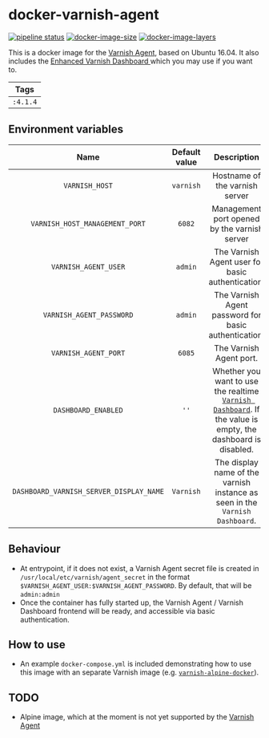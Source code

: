 # docker-varnish-agent

[![pipeline status](https://gitlab.com/leojonathanoh/docker-varnish-agent/badges/dev/pipeline.svg)](https://gitlab.com/leojonathanoh/docker-varnish-agent/commits/dev)
[![docker-image-size](https://img.shields.io/microbadger/image-size/leojonathanoh/docker-varnish-agent/latest)](https://hub.docker.com/r/leojonathanoh/docker-varnish-agent)
[![docker-image-layers](https://img.shields.io/microbadger/layers/leojonathanoh/docker-varnish-agent/latest)](https://hub.docker.com/r/leojonathanoh/docker-varnish-agent)

This is a docker image for the [Varnish Agent](https://github.com/varnish/vagent2), based on Ubuntu 16.04.
It also includes the [Enhanced Varnish Dashboard ](https://github.com/brandonwamboldt/varnish-dashboard) which you may use if you want to.

| Tags |
|:-------:| 
| `:4.1.4` |

## Environment variables

| Name | Default value | Description
|:-------:|:---------------:|:---------:|
| `VARNISH_HOST` | `varnish` | Hostname of the varnish server
| `VARNISH_HOST_MANAGEMENT_PORT` | `6082` | Management port opened by the varnish server
| `VARNISH_AGENT_USER` | `admin` | The Varnish Agent user for basic authentication.
| `VARNISH_AGENT_PASSWORD` | `admin` | The Varnish Agent password for basic authentication.
| `VARNISH_AGENT_PORT` | `6085` | The Varnish Agent port.
| `DASHBOARD_ENABLED` | `''` | Whether you want to use the realtime [`Varnish Dashboard`](https://github.com/brandonwamboldt/varnish-dashboard). If the value is empty, the dashboard is disabled.
| `DASHBOARD_VARNISH_SERVER_DISPLAY_NAME` | `Varnish` | The display name of the varnish instance as seen in the `Varnish Dashboard`.

## Behaviour
- At entrypoint, if it does not exist, a Varnish Agent secret file is created in `/usr/local/etc/varnish/agent_secret` in the format `$VARNISH_AGENT_USER:$VARNISH_AGENT_PASSWORD`. By default, that will be `admin:admin`
- Once the container has fully started up, the Varnish Agent / Varnish Dashboard frontend will be ready, and accessible via basic authentication.

## How to use
- An example `docker-compose.yml` is included demonstrating how to use this image with an separate Varnish image (e.g. [`varnish-alpine-docker`](https://github.com/thiagofigueiro/varnish-alpine-docker)).

## TODO
- Alpine image, which at the moment is not yet supported by the [Varnish Agent](https://github.com/varnish/vagent2)